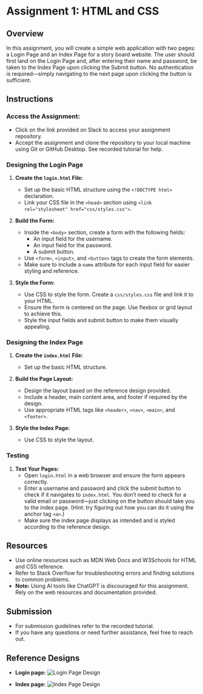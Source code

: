 # Assignment 1: HTML and CSS

## Overview
In this assignment, you will create a simple web application with two pages: a Login Page and an Index Page for a story board website. The user should first land on the Login Page and, after entering their name and password, be taken to the Index Page upon clicking the Submit button. No authentication is required—simply navigating to the next page upon clicking the button is sufficient.

## Instructions

### Access the Assignment:
- Click on the link provided on Slack to access your assignment repository.
- Accept the assignment and clone the repository to your local machine using Git or GitHub Desktop. See recorded tutorial for help.

### Designing the Login Page

1. **Create the `login.html` File:**
   - Set up the basic HTML structure using the `<!DOCTYPE html>` declaration.
   - Link your CSS file in the `<head>` section using `<link rel="stylesheet" href="css/styles.css">`.

2. **Build the Form:**
   - Inside the `<body>` section, create a form with the following fields:
     - An input field for the username.
     - An input field for the password.
     - A submit button.
   - Use `<form>`, `<input>`, and `<button>` tags to create the form elements.
   - Make sure to include a `name` attribute for each input field for easier styling and reference.

3. **Style the Form:**
   - Use CSS to style the form. Create a `css/styles.css` file and link it to your HTML.
   - Ensure the form is centered on the page. Use flexbox or grid layout to achieve this.
   - Style the input fields and submit button to make them visually appealing.

### Designing the Index Page

1. **Create the `index.html` File:**
   - Set up the basic HTML structure.

2. **Build the Page Layout:**
   - Design the layout based on the reference design provided.
   - Include a header, main content area, and footer if required by the design.
   - Use appropriate HTML tags like `<header>`, `<nav>`, `<main>`, and `<footer>`.

3. **Style the Index Page:**
   - Use CSS to style the layout.

### Testing

1. **Test Your Pages:**
   - Open `login.html` in a web browser and ensure the form appears correctly.
   - Enter a username and password and click the submit button to check if it navigates to `index.html`. You don’t need to check for a valid email or password—just clicking on the button should take you to the index page. (Hint: try figuring out how you can do it using the anchor tag `<a>`.)
   - Make sure the index page displays as intended and is styled according to the reference design.

## Resources
- Use online resources such as MDN Web Docs and W3Schools for HTML and CSS reference.
- Refer to Stack Overflow for troubleshooting errors and finding solutions to common problems.
- **Note:** Using AI tools like ChatGPT is discouraged for this assignment. Rely on the web resources and documentation provided.

## Submission
- For submission guidelines refer to the recorded tutorial.
- If you have any questions or need further assistance, feel free to reach out.

## Reference Designs

- **Login page:**
  ![Login Page Design](path/to/login-page-design.png)

- **Index page:**
  ![Index Page Design](path/to/index-page-design.png)
